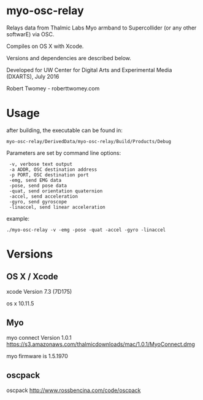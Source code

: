 # myo-osc-relay

Relays data from Thalmic Labs Myo armband to Supercollider (or any other softwarE) via OSC. 

Compiles on OS X with Xcode. 

Versions and dependencies are described below. 

Developed for UW Center for Digital Arts and Experimental Media (DXARTS), July 2016

Robert Twomey - roberttwomey.com

# Usage

after building, the executable can be found in:
```
myo-osc-relay/DerivedData/myo-osc-relay/Build/Products/Debug
```

Parameters are set by command line options: 
```
 -v, verbose text output
 -a ADDR, OSC destination address
 -p PORT, OSC destination port
 -emg, send EMG data
 -pose, send pose data
 -quat, send orientation quaternion
 -accel, send acceleration
 -gyro, send gyroscope
 -linaccel, send linear acceleration
```

 example: 

```./myo-osc-relay -v -emg -pose -quat -accel -gyro -linaccel```

# Versions

## OS X / Xcode
xcode Version 7.3 (7D175)

os x 10.11.5

## Myo

myo connect Version 1.0.1 https://s3.amazonaws.com/thalmicdownloads/mac/1.0.1/MyoConnect.dmg

myo firmware is 1.5.1970

## oscpack

oscpack http://www.rossbencina.com/code/oscpack

